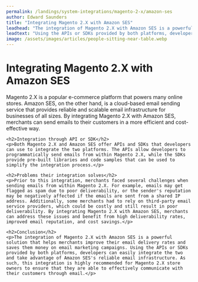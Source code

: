 ```yaml
---
permalink: /landings/system-integrations/magento-2-x/amazon-ses
author: Edward Saunders
title: "Integrating Magento 2.X with Amazon SES"
leadhead: "The integration of Magento 2.X with Amazon SES is a powerful solution that helps merchants improve their email delivery rates and saves them money on email marketing campaigns"
leadtext: "Using the APIs or SDKs provided by both platforms, developers can easily integrate the two and take advantage of Amazon SES's reliable email infrastructure. As such, this integration is highly recommended for Magento 2.X store owners to ensure that they are able to effectively communicate with their customers through email."
image: /assets/images/articles/people-sitting-near-table.webp
---
```

<div class="arttext">	<h1>Integrating Magento 2.X with Amazon SES</h1>
	<p>Magento 2.X is a popular e-commerce platform that powers many online stores. Amazon SES, on the other hand, is a cloud-based email sending service that provides reliable and scalable email infrastructure for businesses of all sizes. By integrating Magento 2.X with Amazon SES, merchants can send emails to their customers in a more efficient and cost-effective way.</p>

	<h2>Integration through API or SDK</h2>
	<p>Both Magento 2.X and Amazon SES offer APIs and SDKs that developers can use to integrate the two platforms. The APIs allow developers to programmatically send emails from within Magento 2.X, while the SDKs provide pre-built libraries and code samples that can be used to simplify the integration process.</p>

	<h2>Problems their integration solves</h2>
	<p>Prior to this integration, merchants faced several challenges when sending emails from within Magento 2.X. For example, emails may get flagged as spam due to poor deliverability, or the sender's reputation may be negatively affected if the emails are sent from a shared IP address. Additionally, some merchants had to rely on third-party email service providers, which could be costly and still result in poor deliverability. By integrating Magento 2.X with Amazon SES, merchants can address these issues and benefit from high deliverability rates, improved email reputation, and cost savings.</p>

	<h2>Conclusion</h2>
	<p>The integration of Magento 2.X with Amazon SES is a powerful solution that helps merchants improve their email delivery rates and saves them money on email marketing campaigns. Using the APIs or SDKs provided by both platforms, developers can easily integrate the two and take advantage of Amazon SES's reliable email infrastructure. As such, this integration is highly recommended for Magento 2.X store owners to ensure that they are able to effectively communicate with their customers through email.</p>
</div>